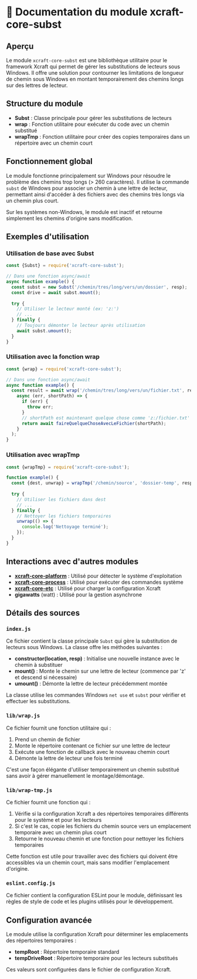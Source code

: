# 📘 Documentation du module xcraft-core-subst

## Aperçu

Le module `xcraft-core-subst` est une bibliothèque utilitaire pour le framework Xcraft qui permet de gérer les substitutions de lecteurs sous Windows. Il offre une solution pour contourner les limitations de longueur de chemin sous Windows en montant temporairement des chemins longs sur des lettres de lecteur.

## Structure du module

- **Subst** : Classe principale pour gérer les substitutions de lecteurs
- **wrap** : Fonction utilitaire pour exécuter du code avec un chemin substitué
- **wrapTmp** : Fonction utilitaire pour créer des copies temporaires dans un répertoire avec un chemin court

## Fonctionnement global

Le module fonctionne principalement sur Windows pour résoudre le problème des chemins trop longs (> 260 caractères). Il utilise la commande `subst` de Windows pour associer un chemin à une lettre de lecteur, permettant ainsi d'accéder à des fichiers avec des chemins très longs via un chemin plus court.

Sur les systèmes non-Windows, le module est inactif et retourne simplement les chemins d'origine sans modification.

## Exemples d'utilisation

### Utilisation de base avec Subst

```javascript
const {Subst} = require('xcraft-core-subst');

// Dans une fonction async/await
async function example() {
  const subst = new Subst('/chemin/tres/long/vers/un/dossier', resp);
  const drive = await subst.mount();
  
  try {
    // Utiliser le lecteur monté (ex: 'z:')
    // ...
  } finally {
    // Toujours démonter le lecteur après utilisation
    await subst.umount();
  }
}
```

### Utilisation avec la fonction wrap

```javascript
const {wrap} = require('xcraft-core-subst');

// Dans une fonction async/await
async function example() {
  const result = await wrap('/chemin/tres/long/vers/un/fichier.txt', resp, 
    async (err, shortPath) => {
      if (err) {
        throw err;
      }
      // shortPath est maintenant quelque chose comme 'z:/fichier.txt'
      return await faireQuelqueChoseAvecLeFichier(shortPath);
    }
  );
}
```

### Utilisation avec wrapTmp

```javascript
const {wrapTmp} = require('xcraft-core-subst');

function example() {
  const {dest, unwrap} = wrapTmp('/chemin/source', 'dossier-temp', resp);
  
  try {
    // Utiliser les fichiers dans dest
    // ...
  } finally {
    // Nettoyer les fichiers temporaires
    unwrap(() => {
      console.log('Nettoyage terminé');
    });
  }
}
```

## Interactions avec d'autres modules

- **[xcraft-core-platform]** : Utilisé pour détecter le système d'exploitation
- **[xcraft-core-process]** : Utilisé pour exécuter des commandes système
- **[xcraft-core-etc]** : Utilisé pour charger la configuration Xcraft
- **gigawatts** (watt) : Utilisé pour la gestion asynchrone

## Détails des sources

### `index.js`

Ce fichier contient la classe principale `Subst` qui gère la substitution de lecteurs sous Windows. La classe offre les méthodes suivantes :

- **constructor(location, resp)** : Initialise une nouvelle instance avec le chemin à substituer
- **mount()** : Monte le chemin sur une lettre de lecteur (commence par 'z' et descend si nécessaire)
- **umount()** : Démonte la lettre de lecteur précédemment montée

La classe utilise les commandes Windows `net use` et `subst` pour vérifier et effectuer les substitutions.

### `lib/wrap.js`

Ce fichier fournit une fonction utilitaire qui :
1. Prend un chemin de fichier
2. Monte le répertoire contenant ce fichier sur une lettre de lecteur
3. Exécute une fonction de callback avec le nouveau chemin court
4. Démonte la lettre de lecteur une fois terminé

C'est une façon élégante d'utiliser temporairement un chemin substitué sans avoir à gérer manuellement le montage/démontage.

### `lib/wrap-tmp.js`

Ce fichier fournit une fonction qui :
1. Vérifie si la configuration Xcraft a des répertoires temporaires différents pour le système et pour les lecteurs
2. Si c'est le cas, copie les fichiers du chemin source vers un emplacement temporaire avec un chemin plus court
3. Retourne le nouveau chemin et une fonction pour nettoyer les fichiers temporaires

Cette fonction est utile pour travailler avec des fichiers qui doivent être accessibles via un chemin court, mais sans modifier l'emplacement d'origine.

### `eslint.config.js`

Ce fichier contient la configuration ESLint pour le module, définissant les règles de style de code et les plugins utilisés pour le développement.

## Configuration avancée

Le module utilise la configuration Xcraft pour déterminer les emplacements des répertoires temporaires :

- **tempRoot** : Répertoire temporaire standard
- **tempDriveRoot** : Répertoire temporaire pour les lecteurs substitués

Ces valeurs sont configurées dans le fichier de configuration Xcraft.

[xcraft-core-platform]: https://github.com/Xcraft-Inc/xcraft-core-platform
[xcraft-core-process]: https://github.com/Xcraft-Inc/xcraft-core-process
[xcraft-core-etc]: https://github.com/Xcraft-Inc/xcraft-core-etc
